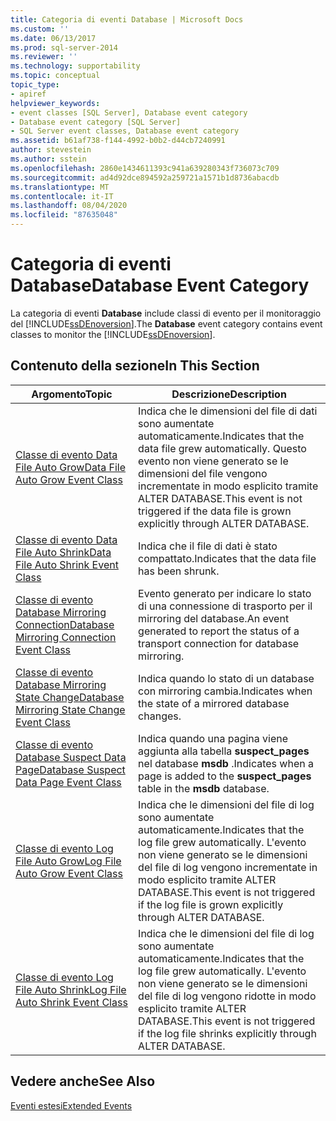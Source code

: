 ```yaml
---
title: Categoria di eventi Database | Microsoft Docs
ms.custom: ''
ms.date: 06/13/2017
ms.prod: sql-server-2014
ms.reviewer: ''
ms.technology: supportability
ms.topic: conceptual
topic_type:
- apiref
helpviewer_keywords:
- event classes [SQL Server], Database event category
- Database event category [SQL Server]
- SQL Server event classes, Database event category
ms.assetid: b61af738-f144-4992-b0b2-d44cb7240991
author: stevestein
ms.author: sstein
ms.openlocfilehash: 2860e1434611393c941a639280343f736073c709
ms.sourcegitcommit: ad4d92dce894592a259721a1571b1d8736abacdb
ms.translationtype: MT
ms.contentlocale: it-IT
ms.lasthandoff: 08/04/2020
ms.locfileid: "87635048"
---
```

# <a name="database-event-category"></a><span data-ttu-id="1193d-102">Categoria di eventi Database</span><span class="sxs-lookup"><span data-stu-id="1193d-102">Database Event Category</span></span>
  <span data-ttu-id="1193d-103">La categoria di eventi **Database** include classi di evento per il monitoraggio del [!INCLUDE[ssDEnoversion](../../includes/ssdenoversion-md.md)].</span><span class="sxs-lookup"><span data-stu-id="1193d-103">The **Database** event category contains event classes to monitor the [!INCLUDE[ssDEnoversion](../../includes/ssdenoversion-md.md)].</span></span>  
  
## <a name="in-this-section"></a><span data-ttu-id="1193d-104">Contenuto della sezione</span><span class="sxs-lookup"><span data-stu-id="1193d-104">In This Section</span></span>  
  
|<span data-ttu-id="1193d-105">Argomento</span><span class="sxs-lookup"><span data-stu-id="1193d-105">Topic</span></span>|<span data-ttu-id="1193d-106">Descrizione</span><span class="sxs-lookup"><span data-stu-id="1193d-106">Description</span></span>|  
|-----------|-----------------|  
|[<span data-ttu-id="1193d-107">Classe di evento Data File Auto Grow</span><span class="sxs-lookup"><span data-stu-id="1193d-107">Data File Auto Grow Event Class</span></span>](data-file-auto-grow-event-class.md)|<span data-ttu-id="1193d-108">Indica che le dimensioni del file di dati sono aumentate automaticamente.</span><span class="sxs-lookup"><span data-stu-id="1193d-108">Indicates that the data file grew automatically.</span></span> <span data-ttu-id="1193d-109">Questo evento non viene generato se le dimensioni del file vengono incrementate in modo esplicito tramite ALTER DATABASE.</span><span class="sxs-lookup"><span data-stu-id="1193d-109">This event is not triggered if the data file is grown explicitly through ALTER DATABASE.</span></span>|  
|[<span data-ttu-id="1193d-110">Classe di evento Data File Auto Shrink</span><span class="sxs-lookup"><span data-stu-id="1193d-110">Data File Auto Shrink Event Class</span></span>](data-file-auto-shrink-event-class.md)|<span data-ttu-id="1193d-111">Indica che il file di dati è stato compattato.</span><span class="sxs-lookup"><span data-stu-id="1193d-111">Indicates that the data file has been shrunk.</span></span>|  
|[<span data-ttu-id="1193d-112">Classe di evento Database Mirroring Connection</span><span class="sxs-lookup"><span data-stu-id="1193d-112">Database Mirroring Connection Event Class</span></span>](database-mirroring-connection-event-class.md)|<span data-ttu-id="1193d-113">Evento generato per indicare lo stato di una connessione di trasporto per il mirroring del database.</span><span class="sxs-lookup"><span data-stu-id="1193d-113">An event generated to report the status of a transport connection for database mirroring.</span></span>|  
|[<span data-ttu-id="1193d-114">Classe di evento Database Mirroring State Change</span><span class="sxs-lookup"><span data-stu-id="1193d-114">Database Mirroring State Change Event Class</span></span>](database-mirroring-state-change-event-class.md)|<span data-ttu-id="1193d-115">Indica quando lo stato di un database con mirroring cambia.</span><span class="sxs-lookup"><span data-stu-id="1193d-115">Indicates when the state of a mirrored database changes.</span></span>|  
|[<span data-ttu-id="1193d-116">Classe di evento Database Suspect Data Page</span><span class="sxs-lookup"><span data-stu-id="1193d-116">Database Suspect Data Page Event Class</span></span>](database-suspect-data-page-event-class.md)|<span data-ttu-id="1193d-117">Indica quando una pagina viene aggiunta alla tabella **suspect_pages** nel database **msdb** .</span><span class="sxs-lookup"><span data-stu-id="1193d-117">Indicates when a page is added to the **suspect_pages** table in the **msdb** database.</span></span>|  
|[<span data-ttu-id="1193d-118">Classe di evento Log File Auto Grow</span><span class="sxs-lookup"><span data-stu-id="1193d-118">Log File Auto Grow Event Class</span></span>](log-file-auto-grow-event-class.md)|<span data-ttu-id="1193d-119">Indica che le dimensioni del file di log sono aumentate automaticamente.</span><span class="sxs-lookup"><span data-stu-id="1193d-119">Indicates that the log file grew automatically.</span></span> <span data-ttu-id="1193d-120">L'evento non viene generato se le dimensioni del file di log vengono incrementate in modo esplicito tramite ALTER DATABASE.</span><span class="sxs-lookup"><span data-stu-id="1193d-120">This event is not triggered if the log file is grown explicitly through ALTER DATABASE.</span></span>|  
|[<span data-ttu-id="1193d-121">Classe di evento Log File Auto Shrink</span><span class="sxs-lookup"><span data-stu-id="1193d-121">Log File Auto Shrink Event Class</span></span>](log-file-auto-shrink-event-class.md)|<span data-ttu-id="1193d-122">Indica che le dimensioni del file di log sono aumentate automaticamente.</span><span class="sxs-lookup"><span data-stu-id="1193d-122">Indicates that the log file grew automatically.</span></span> <span data-ttu-id="1193d-123">L'evento non viene generato se le dimensioni del file di log vengono ridotte in modo esplicito tramite ALTER DATABASE.</span><span class="sxs-lookup"><span data-stu-id="1193d-123">This event is not triggered if the log file shrinks explicitly through ALTER DATABASE.</span></span>|  
  
## <a name="see-also"></a><span data-ttu-id="1193d-124">Vedere anche</span><span class="sxs-lookup"><span data-stu-id="1193d-124">See Also</span></span>  
 [<span data-ttu-id="1193d-125">Eventi estesi</span><span class="sxs-lookup"><span data-stu-id="1193d-125">Extended Events</span></span>](../extended-events/extended-events.md)  
  
  
